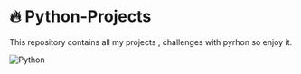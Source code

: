 # 🔥 Python-Projects

This repository contains all my projects , challenges with pyrhon so enjoy it.

![ Python ](https://media.geeksforgeeks.org/wp-content/uploads/20201123152927/PythonProjects11.png)
